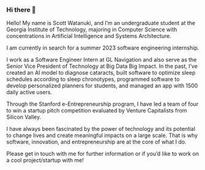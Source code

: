 ### Hi there 👋

Hello! My name is Scott Watanuki, and I’m an undergraduate student at the Georgia Institute of Technology, majoring in Computer Science with concentrations in Artificial Intelligence and Systems Architecture.

I am currently in search for a summer 2023 software engineering internship.

I work as a Software Engineer Intern at GL Navigation and also serve as the Senior Vice President of Technology at Big Data Big Impact.
In the past, I’ve created an AI model to diagnose cataracts, built software to optimize sleep schedules according to sleep chronotypes, programmed software to develop personalized planners for students, and managed an app with 1500 daily active users.

Through the Stanford e-Entrepreneurship program, I have led a team of four to win a startup pitch competition evaluated by Venture Capitalists from Silicon Valley. 

I have always been fascinated by the power of technology and its potential to change lives and create meaningful impacts on a large scale. That is why software, innovation, and entrepreneurship are at the core of what I do.

Please get in touch with me for further information or if you’d like to work on a cool project/startup with me!